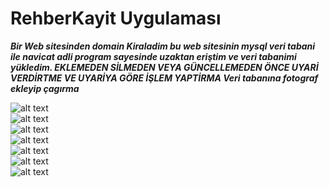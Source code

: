 # RehberKayit Uygulaması
 <strong>	<i>Bir Web sitesinden domain Kiraladim bu web sitesinin mysql veri tabani ile navicat adli program sayesinde uzaktan eriştim ve veri tabanimi yükledim.
 EKLEMEDEN SİLMEDEN VEYA GÜNCELLEMEDEN ÖNCE UYARİ VERDİRTME VE UYARİYA GÖRE İŞLEM YAPTİRMA
Veri tabanına fotograf ekleyip çagırma	</i></strong>
 
![alt text](https://i.hizliresim.com/kmCkmV.png)<br>
![alt text](https://i.hizliresim.com/K9zoMo.png)<br>
![alt text](https://i.hizliresim.com/hhu5so.png)<br>
![alt text](https://i.hizliresim.com/P7G138.png)<br>
![alt text](https://i.hizliresim.com/lwWcOd.png)<br>
![alt text](https://i.hizliresim.com/XLOvwQ.png)<br>
![alt text](https://i.hizliresim.com/62mKXE.png)<br>

